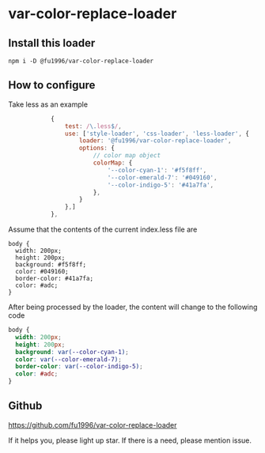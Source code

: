 # var-color-replace-loader

## Install this loader

```shell
npm i -D @fu1996/var-color-replace-loader
```

## How to configure

Take less as an example

```javascript
            {
                test: /\.less$/,
                use: ['style-loader', 'css-loader', 'less-loader', {
                    loader: '@fu1996/var-color-replace-loader',
                    options: {
                        // color map object
                        colorMap: {
                            '--color-cyan-1': '#f5f8ff',
                            '--color-emerald-7': '#049160',
                            '--color-indigo-5': '#41a7fa',
                        },
                    }
                },]
            },
```

Assume that the contents of the current index.less file are

```less
body {
  width: 200px;
  height: 200px;
  background: #f5f8ff;
  color: #049160;
  border-color: #41a7fa;
  color: #adc;
}
```

After being processed by the loader, the content will change to the following code

```css
body {
  width: 200px;
  height: 200px;
  background: var(--color-cyan-1);
  color: var(--color-emerald-7);
  border-color: var(--color-indigo-5);
  color: #adc;
}
```

## Github

https://github.com/fu1996/var-color-replace-loader

If it helps you, please light up star. If there is a need, please mention issue.
